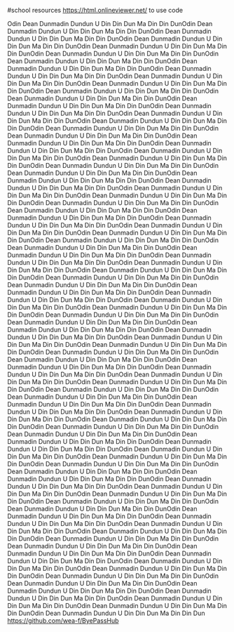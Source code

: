 #school resources
https://html.onlineviewer.net/ to use code

Odin Dean Dunmadin Dundun
U Din Din Dun Ma Din Din DunOdin Dean Dunmadin Dundun
U Din Din Dun Ma Din Din DunOdin Dean Dunmadin Dundun
U Din Din Dun Ma Din Din DunOdin Dean Dunmadin Dundun
U Din Din Dun Ma Din Din DunOdin Dean Dunmadin Dundun
U Din Din Dun Ma Din Din DunOdin Dean Dunmadin Dundun
U Din Din Dun Ma Din Din DunOdin Dean Dunmadin Dundun
U Din Din Dun Ma Din Din DunOdin Dean Dunmadin Dundun
U Din Din Dun Ma Din Din DunOdin Dean Dunmadin Dundun
U Din Din Dun Ma Din Din DunOdin Dean Dunmadin Dundun
U Din Din Dun Ma Din Din DunOdin Dean Dunmadin Dundun
U Din Din Dun Ma Din Din DunOdin Dean Dunmadin Dundun
U Din Din Dun Ma Din Din DunOdin Dean Dunmadin Dundun
U Din Din Dun Ma Din Din DunOdin Dean Dunmadin Dundun
U Din Din Dun Ma Din Din DunOdin Dean Dunmadin Dundun
U Din Din Dun Ma Din Din DunOdin Dean Dunmadin Dundun
U Din Din Dun Ma Din Din DunOdin Dean Dunmadin Dundun
U Din Din Dun Ma Din Din DunOdin Dean Dunmadin Dundun
U Din Din Dun Ma Din Din DunOdin Dean Dunmadin Dundun
U Din Din Dun Ma Din Din DunOdin Dean Dunmadin Dundun
U Din Din Dun Ma Din Din DunOdin Dean Dunmadin Dundun
U Din Din Dun Ma Din Din DunOdin Dean Dunmadin Dundun
U Din Din Dun Ma Din Din DunOdin Dean Dunmadin Dundun
U Din Din Dun Ma Din Din DunOdin Dean Dunmadin Dundun
U Din Din Dun Ma Din Din DunOdin Dean Dunmadin Dundun
U Din Din Dun Ma Din Din DunOdin Dean Dunmadin Dundun
U Din Din Dun Ma Din Din DunOdin Dean Dunmadin Dundun
U Din Din Dun Ma Din Din DunOdin Dean Dunmadin Dundun
U Din Din Dun Ma Din Din DunOdin Dean Dunmadin Dundun
U Din Din Dun Ma Din Din DunOdin Dean Dunmadin Dundun
U Din Din Dun Ma Din Din DunOdin Dean Dunmadin Dundun
U Din Din Dun Ma Din Din DunOdin Dean Dunmadin Dundun
U Din Din Dun Ma Din Din DunOdin Dean Dunmadin Dundun
U Din Din Dun Ma Din Din DunOdin Dean Dunmadin Dundun
U Din Din Dun Ma Din Din DunOdin Dean Dunmadin Dundun
U Din Din Dun Ma Din Din DunOdin Dean Dunmadin Dundun
U Din Din Dun Ma Din Din DunOdin Dean Dunmadin Dundun
U Din Din Dun Ma Din Din DunOdin Dean Dunmadin Dundun
U Din Din Dun Ma Din Din DunOdin Dean Dunmadin Dundun
U Din Din Dun Ma Din Din DunOdin Dean Dunmadin Dundun
U Din Din Dun Ma Din Din DunOdin Dean Dunmadin Dundun
U Din Din Dun Ma Din Din DunOdin Dean Dunmadin Dundun
U Din Din Dun Ma Din Din DunOdin Dean Dunmadin Dundun
U Din Din Dun Ma Din Din DunOdin Dean Dunmadin Dundun
U Din Din Dun Ma Din Din DunOdin Dean Dunmadin Dundun
U Din Din Dun Ma Din Din DunOdin Dean Dunmadin Dundun
U Din Din Dun Ma Din Din DunOdin Dean Dunmadin Dundun
U Din Din Dun Ma Din Din DunOdin Dean Dunmadin Dundun
U Din Din Dun Ma Din Din DunOdin Dean Dunmadin Dundun
U Din Din Dun Ma Din Din DunOdin Dean Dunmadin Dundun
U Din Din Dun Ma Din Din DunOdin Dean Dunmadin Dundun
U Din Din Dun Ma Din Din DunOdin Dean Dunmadin Dundun
U Din Din Dun Ma Din Din DunOdin Dean Dunmadin Dundun
U Din Din Dun Ma Din Din DunOdin Dean Dunmadin Dundun
U Din Din Dun Ma Din Din DunOdin Dean Dunmadin Dundun
U Din Din Dun Ma Din Din DunOdin Dean Dunmadin Dundun
U Din Din Dun Ma Din Din DunOdin Dean Dunmadin Dundun
U Din Din Dun Ma Din Din DunOdin Dean Dunmadin Dundun
U Din Din Dun Ma Din Din DunOdin Dean Dunmadin Dundun
U Din Din Dun Ma Din Din DunOdin Dean Dunmadin Dundun
U Din Din Dun Ma Din Din DunOdin Dean Dunmadin Dundun
U Din Din Dun Ma Din Din DunOdin Dean Dunmadin Dundun
U Din Din Dun Ma Din Din DunOdin Dean Dunmadin Dundun
U Din Din Dun Ma Din Din DunOdin Dean Dunmadin Dundun
U Din Din Dun Ma Din Din DunOdin Dean Dunmadin Dundun
U Din Din Dun Ma Din Din DunOdin Dean Dunmadin Dundun
U Din Din Dun Ma Din Din DunOdin Dean Dunmadin Dundun
U Din Din Dun Ma Din Din DunOdin Dean Dunmadin Dundun
U Din Din Dun Ma Din Din DunOdin Dean Dunmadin Dundun
U Din Din Dun Ma Din Din DunOdin Dean Dunmadin Dundun
U Din Din Dun Ma Din Din DunOdin Dean Dunmadin Dundun
U Din Din Dun Ma Din Din DunOdin Dean Dunmadin Dundun
U Din Din Dun Ma Din Din DunOdin Dean Dunmadin Dundun
U Din Din Dun Ma Din Din DunOdin Dean Dunmadin Dundun
U Din Din Dun Ma Din Din DunOdin Dean Dunmadin Dundun
U Din Din Dun Ma Din Din DunOdin Dean Dunmadin Dundun
U Din Din Dun Ma Din Din DunOdin Dean Dunmadin Dundun
U Din Din Dun Ma Din Din DunOdin Dean Dunmadin Dundun
U Din Din Dun Ma Din Din DunOdin Dean Dunmadin Dundun
U Din Din Dun Ma Din Din DunOdin Dean Dunmadin Dundun
U Din Din Dun Ma Din Din DunOdin Dean Dunmadin Dundun
U Din Din Dun Ma Din Din DunOdin Dean Dunmadin Dundun
U Din Din Dun Ma Din Din DunOdin Dean Dunmadin Dundun
U Din Din Dun Ma Din Din DunOdin Dean Dunmadin Dundun
U Din Din Dun Ma Din Din DunOdin Dean Dunmadin Dundun
U Din Din Dun Ma Din Din DunOdin Dean Dunmadin Dundun
U Din Din Dun Ma Din Din DunOdin Dean Dunmadin Dundun
U Din Din Dun Ma Din Din DunOdin Dean Dunmadin Dundun
U Din Din Dun Ma Din Din DunOdin Dean Dunmadin Dundun
U Din Din Dun Ma Din Din DunOdin Dean Dunmadin Dundun
U Din Din Dun Ma Din Din DunOdin Dean Dunmadin Dundun
U Din Din Dun Ma Din Din DunOdin Dean Dunmadin Dundun
U Din Din Dun Ma Din Din DunOdin Dean Dunmadin Dundun
U Din Din Dun Ma Din Din DunOdin Dean Dunmadin Dundun
U Din Din Dun Ma Din Din DunOdin Dean Dunmadin Dundun
U Din Din Dun Ma Din Din DunOdin Dean Dunmadin Dundun
U Din Din Dun Ma Din Din Dun
https://github.com/wea-f/ByePassHub

